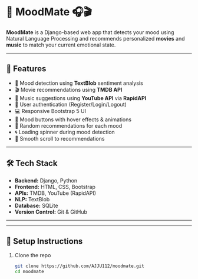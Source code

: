 # 🎯 MoodMate 🎧🎬

**MoodMate** is a Django-based web app that detects your mood using Natural Language Processing and recommends personalized **movies** and **music** to match your current emotional state.

---

## 🚀 Features

- 🧠 Mood detection using **TextBlob** sentiment analysis
- 🎬 Movie recommendations using **TMDB API**
- 🎵 Music suggestions using **YouTube API** via **RapidAPI**
- 🔐 User authentication (Register/Login/Logout)
- 💻 Responsive Bootstrap 5 UI
- 🎨 Mood buttons with hover effects & animations
- 🔁 Random recommendations for each mood
- 🌀 Loading spinner during mood detection
- 🔽 Smooth scroll to recommendations

---

## 🛠️ Tech Stack

- **Backend:** Django, Python
- **Frontend:** HTML, CSS, Bootstrap
- **APIs:** TMDB, YouTube (RapidAPI)
- **NLP:** TextBlob
- **Database:** SQLite
- **Version Control:** Git & GitHub

---


---

## 🔧 Setup Instructions

1. Clone the repo  
   ```bash
   git clone https://github.com/AJJU112/moodmate.git
   cd moodmate

